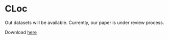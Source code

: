 # CLoc

Out datasets will be available.
Currently, our paper is under review process.

Download [here](https://drive.google.com/drive/folders/12e2J_Eg7lICdEyDwDxKJHEDBoy5ytwAS?usp=sharing)
